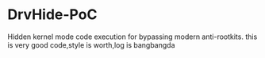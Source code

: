 # DrvHide-PoC
Hidden kernel mode code execution for bypassing modern anti-rootkits.
this is very good code,style is worth,log is bangbangda
